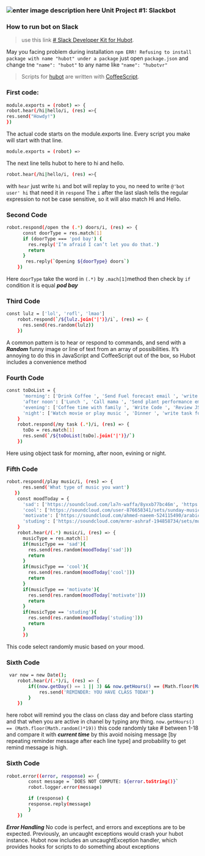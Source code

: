 ### ![enter image description here](https://i.imgur.com/rVEnLD0.png) Unit Project #1: Slackbot
### How to run bot on Slack
> use this link [# Slack Developer Kit for Hubot](http://slackapi.github.io/hubot-slack/).

May you facing problem during installation  `npm ERR! Refusing to install package with name "hubot" under a package` just open `package.json` and change tne `"name": "hubot"` to any name like `"name": "hubotvr"`

> Scripts for [hubot](https://github.com/github/hubot) are written with [CoffeeScript](http://jashkenas.github.com/coffee-script/).

### First code:
```sh
module.exports = (robot) => {
robot.hear(/hi|hello/i, (res) =>{
res.send("Howdy!")
})
```
The actual code starts on the module.exports line. Every script you make will start with that line.
```sh
module.exports = (robot) =>
```
The next line tells hubot to here to hi and hello.
```sh
robot.hear(/hi|hello/i, (res) =>{
```
with `hear` just write `hi` and bot will replay to you, no need to write `@'bot user' hi` that need it in `respond`
The `i` after the last slash tells the regular expression to not be case sensitive, so it will also match Hi and Hello.
### Second Code
```sh
robot.respond(/open the (.*) doors/i, (res) => {
      const doorType = res.match[1]
      if (doorType === 'pod bay') {
        res.reply('I’m afraid I can’t let you do that.')
        return
      }
       res.reply(`Opening ${doorType} doors`)
    })
```
Here  `doorType` take the word in `(.*)` by `.mach[1]`method then check by  `if` condition it is equal ***pod bay***
### Third Code
```sh
const lulz = ['lol', 'rofl', 'lmao']
    robot.respond(`/${lulz.join('|')}/i`, (res) => {
      res.send(res.random(lulz))
    })
```
A common pattern is to hear or respond to commands, and send with a ***Random*** funny image or line of text from an array of possibilities. It’s annoying to do this in JavaScript and CoffeeScript out of the box, so Hubot includes a convenience method

### Fourth Code
```sh
const toDoList = {
      'morning': ['Drink Coffee ', 'Send Fuel forecast email ', 'write latter to stakeholder ', 'meeting with team '],
      'after noon': ['Lunch ', 'Call mama ', 'Send plant performance email '],
      'evening': ['Coffee time with family ', 'Write Code ', 'Review JS '],
      'night': ['Watch movie or play music ', 'Dinner ', 'write task for tomorrow ']
    }
    robot.respond(/my task (.*)/i, (res) => {
      toDo = res.match[1]
      res.send(`/${toDoList[toDo].join('|')}/`)
    })
```
Here using object task for morning, after noon, evining or night.

### Fifth Code
```sh
robot.respond(/play music/i, (res) => {
      res.send('What type of music you want')
   })
    const moodToday = {
      'sad': ['https://soundcloud.com/la7n-waffa/8yxxb77bc46m', 'https://soundcloud.com/amedahmed/ktscryys18xi', 'https://soundcloud.com/sahrano_m1/svf9rkjw1fkw', 'https://soundcloud.com/hammam-a/sets/ce1sera9bmik'],
      'cool': ['https://soundcloud.com/user-876658341/sets/sunday-music-and-hot-coffee', 'https://soundcloud.com/electrostepnetworkpremiere/roarin', 'https://soundcloud.com/coolmusicrecords/catzclaw-bounce-to-booty-out-now', 'https://soundcloud.com/yogi-piwahyuti/sets/arab-cool-songs', 'https://soundcloud.com/kareem-a-ahmed/sets/cool-arab', 'https://soundcloud.com/lynn-omara-362893302/sets/arab-cool'],
      'motivate': ['https://soundcloud.com/ahmed-naeem-524115490/arabic-workout-motivation-music', 'https://soundcloud.com/morninglightmusic/motivating'],
      'studing': ['https://soundcloud.com/mrmr-ashraf-194858734/sets/music-for-studing', 'https://soundcloud.com/mrmr-ashraf-194858734/sets/music-for-studing','https://youtu.be/BklGhQYKl30','https://youtu.be/_BUZ9Hsc9HQ']
    }
    robot.hear(/(.*) music/i, (res) => {
      musicType = res.match[1]
      if(musicType == 'sad'){
        res.send(res.random(moodToday['sad']))
        return
      }
      if(musicType == 'cool'){
        res.send(res.random(moodToday['cool']))
        return
      }
      if(musicType == 'motivate'){
        res.send(res.random(moodToday['motivate']))
        return
      }
      if(musicType == 'studing'){
        res.send(res.random(moodToday['studing']))
        return
      }
      })
```
This code select randomly music based on your mood.

### Sixth Code
```sh
 var now = new Date();
    robot.hear(/(.*)/i, (res) => {
        if((now.getDay() == 1 || 3) && now.getHours() == (Math.floor(Math.random()*18))){
            res.send('REMINDER: YOU HAVE CLASS TODAY')
        }
    })
```
 here  robot will remind you the class on class day and before class starting and that when you are active in chanel by typing any thing.
`now.getHours() == (Math.floor(Math.random()*19))` this code randomly take # between 1-18 and compare it with ***current time*** by this avoid noising message [by repeating reminder message after each line type] and probability to get remind message is high.

### Sixth Code
```sh
robot.error((error, response) => {
        const message = `DOES NOT COMPUTE: ${error.toString()}`
        robot.logger.error(message)

        if (response) {
        response.reply(message)
        }
    })
```
***Error Handling*** No code is perfect, and errors and exceptions are to be expected. Previously, an uncaught exceptions would crash your hubot instance. Hubot now includes an uncaughtException handler, which provides hooks for scripts to do something about exceptions
